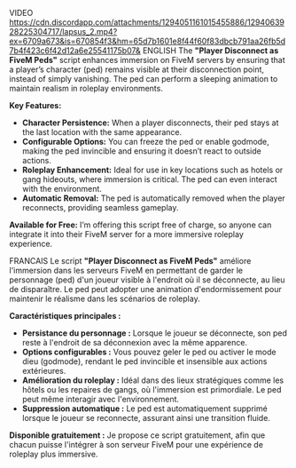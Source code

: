 VIDEO https://cdn.discordapp.com/attachments/1294051161015455886/1294063928225304717/lapsus_2.mp4?ex=6709a673&is=670854f3&hm=65d7b1601e8f44f60f83dbcb791aa26fb5d7b4f423c6f42d12a6e25541175b07&
ENGLISH
The **"Player Disconnect as FiveM Peds"** script enhances immersion on FiveM servers by ensuring that a player’s character (ped) remains visible at their disconnection point, instead of simply vanishing. The ped can perform a sleeping animation to maintain realism in roleplay environments.

**Key Features:**
- **Character Persistence:** When a player disconnects, their ped stays at the last location with the same appearance.
- **Configurable Options:** You can freeze the ped or enable godmode, making the ped invincible and ensuring it doesn’t react to outside actions.
- **Roleplay Enhancement:** Ideal for use in key locations such as hotels or gang hideouts, where immersion is critical. The ped can even interact with the environment.
- **Automatic Removal:** The ped is automatically removed when the player reconnects, providing seamless gameplay.

**Available for Free:** I’m offering this script free of charge, so anyone can integrate it into their FiveM server for a more immersive roleplay experience.

FRANCAIS
Le script **"Player Disconnect as FiveM Peds"** améliore l'immersion dans les serveurs FiveM en permettant de garder le personnage (ped) d'un joueur visible à l'endroit où il se déconnecte, au lieu de disparaître. Le ped peut adopter une animation d'endormissement pour maintenir le réalisme dans les scénarios de roleplay.

**Caractéristiques principales :**
- **Persistance du personnage :** Lorsque le joueur se déconnecte, son ped reste à l'endroit de sa déconnexion avec la même apparence.
- **Options configurables :** Vous pouvez geler le ped ou activer le mode dieu (godmode), rendant le ped invincible et insensible aux actions extérieures.
- **Amélioration du roleplay :** Idéal dans des lieux stratégiques comme les hôtels ou les repaires de gangs, où l'immersion est primordiale. Le ped peut même interagir avec l'environnement.
- **Suppression automatique :** Le ped est automatiquement supprimé lorsque le joueur se reconnecte, assurant ainsi une transition fluide.

**Disponible gratuitement :** Je propose ce script gratuitement, afin que chacun puisse l'intégrer à son serveur FiveM pour une expérience de roleplay plus immersive.

